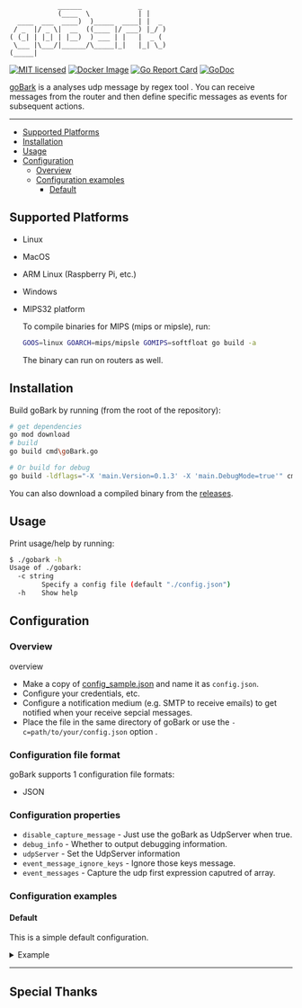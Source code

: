 ```text
            ______              _     
            (____  \            | |    
  ____  ___  ____)  )_____  ____| |  _ 
 / _  |/ _ \|  __  ((____ |/ ___) |_/ )
( (_| | |_| | |__)  ) ___ | |   |  _ ( 
 \___ |\___/|______/\_____|_|   |_| \_)
(_____|                                
 ```

[![MIT licensed][1]][2] 
[![Docker Image][3]][4] 
[![Go Report Card][5]][6] 
[![GoDoc][9]][10]

[1]: https://img.shields.io/badge/license-MIT-blue.svg
[2]: LICENSE
[3]: https://img.shields.io/docker/image-size/aicrosoft/gobark/latest
[4]: https://hub.docker.com/r/aicrosoft/gobark
[5]: https://goreportcard.com/badge/github.com/Aicrosoft/goBark
[6]: https://goreportcard.com/report/github.com/Aicrosoft/goBark
[9]: https://godoc.org/github.com/Aicrosoft/goBark?status.svg
[10]: https://godoc.org/github.com/Aicrosoft/goBark


[goBark](https://github.com/Aicrosoft/goBark) is a analyses udp message by regex tool . You can receive messages from the router and then define specific messages as events for subsequent actions.

---
- [Supported Platforms](#supported-platforms)
- [Installation](#installation)
- [Usage](#usage)
- [Configuration](#configuration)
  - [Overview](#overview)
  - [Configuration examples](#configuration-examples)
    - [Default](#default)

## Supported Platforms

* Linux
* MacOS
* ARM Linux (Raspberry Pi, etc.)
* Windows
* MIPS32 platform

  To compile binaries for MIPS (mips or mipsle), run:

  ```bash
  GOOS=linux GOARCH=mips/mipsle GOMIPS=softfloat go build -a
  ```

  The binary can run on routers as well.


## Installation

Build goBark by running (from the root of the repository):

```bash
# get dependencies
go mod download     
# build
go build cmd\goBark.go

# Or build for debug 
go build -ldflags="-X 'main.Version=0.1.3' -X 'main.DebugMode=true'" cmd\goBark.go
```

You can also download a compiled binary from the [releases](https://github.com/Aicrosoft/goBark/releases).


## Usage

Print usage/help by running:

```bash
$ ./gobark -h
Usage of ./gobark:
  -c string
        Specify a config file (default "./config.json")
  -h    Show help
```
## Configuration

### Overview 
 overview 
 
* Make a copy of [config_sample.json](configs/config_sample.json) and name it as `config.json`.
* Configure your  credentials, etc.
* Configure a notification medium (e.g. SMTP to receive emails) to get notified when your receive sepcial messages.
* Place the file in the same directory of goBark or use the `-c=path/to/your/config.json` option .

### Configuration file format

goBark supports 1 configuration file formats:

* JSON


### Configuration properties
* `disable_capture_message` - Just use the goBark as UdpServer when true.
* `debug_info` - Whether to output debugging information.
* `udpServer` - Set the UdpServer information
* `event_message_ignore_keys` - Ignore those keys message.
* `event_messages` - Capture the udp first expression caputred of array.

### Configuration examples

#### Default
This is a simple default configuration.
<details>
<summary>Example</summary>

```json
{
  "debug_info": true,
  "udpServer": {
    "host": "0.0.0.0",
    "port": 996,
    "blockSize": 1024
  },
  "disable_capture_message": false,
  "event_message_ignore_keys": ["dnsmasq-dhcp"],
  "event_messages": [
    {
      "captureReg": "local  IP address (?P<ipv4>((25[0-5]|2[0-4]\\d|[01]?\\d\\d?)\\.){3}(25[0-5]|2[0-4]\\d|[01]?\\d\\d?))",
      "content": "current WAN IPv4 is : $ipv4",
      "value": "$ipv4"
    },
    {
      "captureReg": "(?P<v>.+)",
      "content": "capturing any message: $v",
      "value": "$v"
    }
  ]
}
```
</details>

---

## Special Thanks

